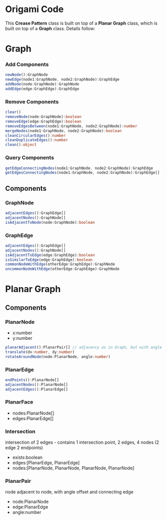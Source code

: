 # Origami Code

This **Crease Pattern** class is built on top of a **Planar Graph** class, which is built on top of a **Graph** class. Details follow:

# Graph

### Add Components

```typescript
newNode():GraphNode 
newEdge(node1:GraphNode, node2:GraphNode):GraphEdge 
addNode(node:GraphNode):GraphNode
addEdge(edge:GraphEdge):GraphEdge
```

### Remove Components

```typescript
clear()
removeNode(node:GraphNode):boolean
removeEdge(edge:GraphEdge):boolean
removeEdgesBetween(node1:GraphNode, node2:GraphNode):number
mergeNodes(node1:GraphNode, node2:GraphNode):boolean
cleanCircularEdges():number
cleanDuplicateEdges():number
clean():object
```

### Query Components

```typescript
getEdgeConnectingNodes(node1:GraphNode, node2:GraphNode):GraphEdge
getEdgesConnectingNodes(node1:GraphNode, node2:GraphNode):GraphEdge[]
```

## Components

### GraphNode

```typescript
adjacentEdges():GraphEdge[]
adjacentNodes():GraphNode[]
isAdjacentToNode(node:GraphNode):boolean
```

### GraphEdge

```typescript
adjacentEdges():GraphEdge[]
adjacentNodes():GraphNode[]
isAdjacentToEdge(edge:GraphEdge):boolean
isSimilarToEdge(edge:GraphEdge):boolean
commonNodeWithEdge(otherEdge:GraphEdge):GraphNode
uncommonNodeWithEdge(otherEdge:GraphEdge):GraphNode
```

# Planar Graph

## Components

### PlanarNode

* x:number
* y:number

```typescript
planarAdjacent():PlanarPair[] // adjacency as in Graph, but with angle connecting edges
translate(dx:number, dy:number)
rotateAroundNode(node:PlanarNode, angle:number)
```

### PlanarEdge

```typescript
endPoints():PlanarNode[]
adjacentNodes():PlanarNode[]
adjacentEdges():PlanarEdge[]
```

### PlanarFace

* nodes:PlanarNode[]
* edges:PlanarEdge[]

### Intersection

intersection of 2 edges - contains 1 intersection point, 2 edges, 4 nodes (2 edge 2 endpoints)

* exists:boolean
* edges:[PlanarEdge, PlanarEdge]
* nodes:[PlanarNode, PlanarNode, PlanarNode, PlanarNode]


### PlanarPair

node adjacent to node, with angle offset and connecting edge

* node:PlanarNode
* edge:PlanarEdge
* angle:number
